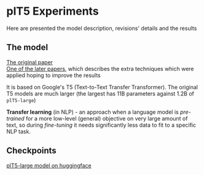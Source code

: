 # plT5 Experiments
Here are presented the model description, revisions' details and the results

## The model
[The original paper](https://arxiv.org/abs/1910.10683)  
[One of the later papers](https://arxiv.org/pdf/2002.08910.pdf), which describes the extra techniques which were applied hoping to improve the results  

It is based on Google's T5 (Text-to-Text Transfer Transformer). The original T5 models are much larger (the largest has 11B parameters against 1.2B of `plT5-large`)

**Transfer learning** (in NLP) - an approach when a language model is _pre-trained_ for a more low-level (general) objective on very large amount of text, so during _fine-tuning_ it needs significantly less data to fit to a specific NLP task.


## Checkpoints
[plT5-large model on huggingface](https://huggingface.co/allegro/plt5-large)